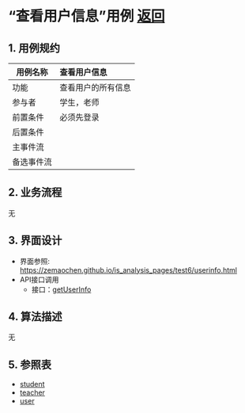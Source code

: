 # “查看用户信息”用例 [返回](../README.md)
## 1. 用例规约

|用例名称|查看用户信息|
|-------|:-------------|
|功能|查看用户的所有信息|
|参与者|学生，老师|
|前置条件|必须先登录|
|后置条件| |
|主事件流| |
|备选事件流| |

## 2. 业务流程
无

## 3. 界面设计
- 界面参照: https://zemaochen.github.io/is_analysis_pages/test6/userinfo.html
- API接口调用
    - 接口：[getUserInfo](../接口/getuserinfo.md)

## 4. 算法描述
无
    
## 5. 参照表
- [student](../md/数据库设计.md/#student)
- [teacher](../md/数据库设计.md/#teacher)
- [user](../md/数据库设计.md/#user)